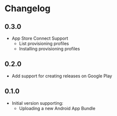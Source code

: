 # Changelog

## 0.3.0

* App Store Connect Support
  * List provisioning profiles
  * Installing provisioning profiles

## 0.2.0

* Add support for creating releases on Google Play

## 0.1.0

* Initial version supporting:
  * Uploading a new Android App Bundle
